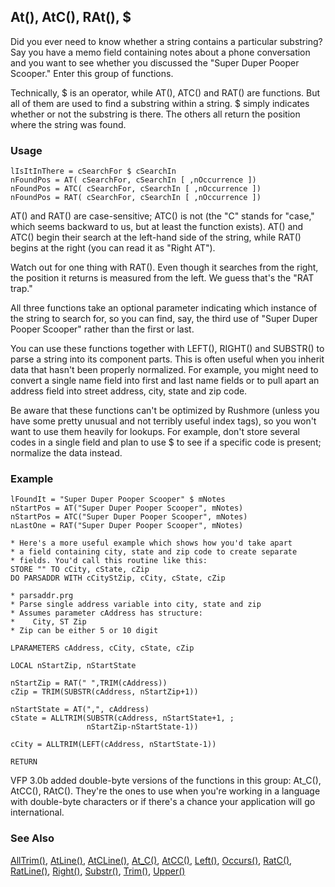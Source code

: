 ## At(), AtC(), RAt(), $

Did you ever need to know whether a string contains a particular substring? Say you have a memo field containing notes about a phone conversation and you want to see whether you discussed the "Super Duper Pooper Scooper." Enter this group of functions.

Technically, $ is an operator, while AT(), ATC() and RAT() are functions. But all of them are used to find a substring within a string. $ simply indicates whether or not the substring is there. The others all return the position where the string was found.

### Usage

```foxpro
lIsItInThere = cSearchFor $ cSearchIn
nFoundPos = AT( cSearchFor, cSearchIn [ ,nOccurrence ])
nFoundPos = ATC( cSearchFor, cSearchIn [ ,nOccurrence ])
nFoundPos = RAT( cSearchFor, cSearchIn [ ,nOccurrence ])
```

AT() and RAT() are case-sensitive; ATC() is not (the "C" stands for "case," which seems backward to us, but at least the function exists). AT() and ATC() begin their search at the left-hand side of the string, while RAT() begins at the right (you can read it as "Right AT").

Watch out for one thing with RAT(). Even though it searches from the right, the position it returns is measured from the left. We guess that's the "RAT trap."

All three functions take an optional parameter indicating which instance of the string to search for, so you can find, say, the third use of "Super Duper Pooper Scooper" rather than the first or last.

You can use these functions together with LEFT(), RIGHT() and SUBSTR() to parse a string into its component parts. This is often useful when you inherit data that hasn't been properly normalized. For example, you might need to convert a single name field into first and last name fields or to pull apart an address field into street address, city, state and zip code.

Be aware that these functions can't be optimized by Rushmore (unless you have some pretty unusual and not terribly useful index tags), so you won't want to use them heavily for lookups. For example, don't store several codes in a single field and plan to use $ to see if a specific code is present; normalize the data instead.

### Example

```foxpro
lFoundIt = "Super Duper Pooper Scooper" $ mNotes
nStartPos = AT("Super Duper Pooper Scooper", mNotes)
nStartPos = ATC("Super Duper Pooper Scooper", mNotes)
nLastOne = RAT("Super Duper Pooper Scooper", mNotes)

* Here's a more useful example which shows how you'd take apart
* a field containing city, state and zip code to create separate
* fields. You'd call this routine like this:
STORE "" TO cCity, cState, cZip
DO PARSADDR WITH cCityStZip, cCity, cState, cZip

* parsaddr.prg
* Parse single address variable into city, state and zip
* Assumes parameter cAddress has structure:
*    City, ST Zip
* Zip can be either 5 or 10 digit

LPARAMETERS cAddress, cCity, cState, cZip

LOCAL nStartZip, nStartState

nStartZip = RAT(" ",TRIM(cAddress))
cZip = TRIM(SUBSTR(cAddress, nStartZip+1))

nStartState = AT(",", cAddress)
cState = ALLTRIM(SUBSTR(cAddress, nStartState+1, ;
                 nStartZip-nStartState-1))

cCity = ALLTRIM(LEFT(cAddress, nStartState-1))

RETURN
```

VFP 3.0b added double-byte versions of the functions in this group: At_C(), AtCC(), RAtC(). They're the ones to use when you're working in a language with double-byte characters or if there's a chance your application will go international.

### See Also

[AllTrim()](s4g001.md), [AtLine()](s4g029.md), [AtCLine()](s4g029.md), [At_C()](s4g651.md), [AtCC()](s4g651.md), [Left()](s4g015.md), [Occurs()](s4g018.md), [RatC()](s4g651.md), [RatLine()](s4g029.md), [Right()](s4g015.md), [Substr()](s4g015.md), [Trim()](s4g001.md), [Upper()](s4g017.md)